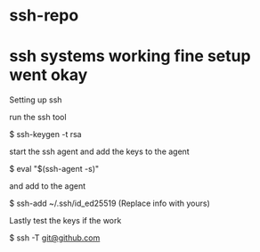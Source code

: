 # ssh-repo

# ssh systems working fine setup went okay

Setting up ssh 

run the ssh tool

 $ ssh-keygen -t rsa

start the ssh agent and add the keys to the agent  

$ eval "$(ssh-agent -s)"

and add to the agent  

$ ssh-add ~/.ssh/id_ed25519 (Replace info with yours)

Lastly test the keys if the work 

$ ssh -T git@github.com
